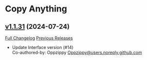 # Copy Anything

## [v1.1.31](https://github.com/Oppzippy/CopyAnything/tree/v1.1.31) (2024-07-24)
[Full Changelog](https://github.com/Oppzippy/CopyAnything/compare/v1.1.30...v1.1.31) [Previous Releases](https://github.com/Oppzippy/CopyAnything/releases)

- Update Interface version (#14)  
    Co-authored-by: Oppzippy <Oppzippy@users.noreply.github.com>  